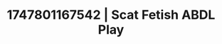 ---
categories:
- JOI (jerk off instructions)
- Eye contact kink
- Glowing skin
- Mindful sex
- Non-binary beauty
image: /assets/images/1747801167542.jpg
layout: post
seo:
  description: Featured content with sensual ABDL Play, Scat Fetish. HD images available.
  keywords: ABDL Play, Scat Fetish
  og_image: /assets/images/1747801167542.jpg
  schema_type: VisualArtwork
tags:
- '#1747801167542'
- ABDL Play
- Scat Fetish
title: 1747801167542 | Scat Fetish ABDL Play
---